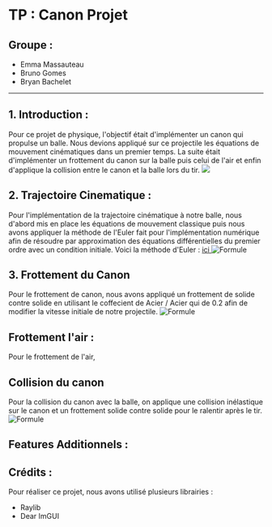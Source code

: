 
<link  href="style.css" rel="stylesheet"></link>

<h1> TP : Canon Projet </h1>

<h2> Groupe : </h2>  

<div class= name>
    <ul>
        <li>Emma Massauteau
        <li>Bruno Gomes
        <li>Bryan Bachelet
    </ul>
</div>

<hr>
<h2> 1. Introduction : </h2>
Pour ce projet de physique, l'objectif était d'implémenter un canon qui propulse un balle. Nous devions appliqué sur ce projectile les équations de mouvement cinématiques dans un premier temps. La suite était d'implémenter un frottement du canon sur la balle puis celui de l'air et enfin d'applique la collision entre le canon et la balle lors du tir.
<img src = "Img.png">

<h2> 2. Trajectoire Cinematique :</h2>
Pour l'implémentation de la trajectoire cinématique à notre balle, nous d'abord mis en place les équations de mouvement classique puis nous avons appliquer la méthode de l'Euler fait pour l'implémentation numérique afin de résoudre par approximation des équations différentielles du premier ordre avec un condition initiale. Voici la méthode d'Euler : <a href = "https://fr.wikipedia.org/wiki/M%C3%A9thode_d%27Euler"> ici </a>

<img src = "Img.png" alt ="Formule">



<h2> 3. Frottement du Canon</h2>
Pour le frottement de canon, nous avons appliqué un frottement de solide contre solide en utilisant le coffecient de Acier / Acier qui de 0.2 afin de modifier la vitesse initiale de notre projectile.
<img src = "Img.png" alt ="Formule">

<h2> Frottement l'air : </h2>
Pour le frottement de l'air,

<h2> Collision du canon </h2>  
Pour la collision du canon avec la balle, on applique une collision inélastique sur le canon et un frottement solide contre solide pour le ralentir après le tir. 
<img src = "Img.png" alt ="Formule">
<h2> Features Additionnels : </h2>
<h2> Crédits : </h2>
Pour réaliser ce projet, nous avons utilisé plusieurs librairies : 
<ul>
    <li> Raylib 
    <li> Dear ImGUI
</ul>




